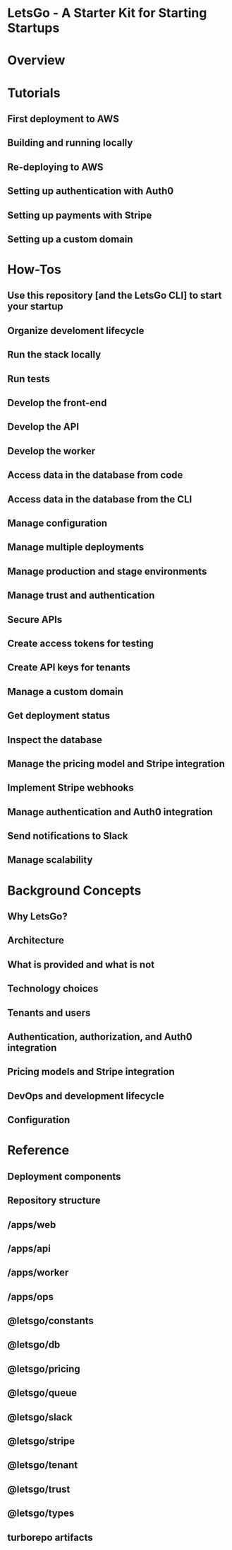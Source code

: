 # LetsGo - A Starter Kit for Starting Startups

# Overview

# Tutorials

## First deployment to AWS

## Building and running locally

## Re-deploying to AWS

## Setting up authentication with Auth0

## Setting up payments with Stripe

## Setting up a custom domain

# How-Tos

## Use this repository [and the LetsGo CLI] to start your startup

## Organize develoment lifecycle

## Run the stack locally

## Run tests

## Develop the front-end

## Develop the API

## Develop the worker

## Access data in the database from code

## Access data in the database from the CLI

## Manage configuration

## Manage multiple deployments

## Manage production and stage environments

## Manage trust and authentication

## Secure APIs

## Create access tokens for testing

## Create API keys for tenants

## Manage a custom domain

## Get deployment status

## Inspect the database

## Manage the pricing model and Stripe integration

## Implement Stripe webhooks

## Manage authentication and Auth0 integration

## Send notifications to Slack

## Manage scalability

# Background Concepts

## Why LetsGo?

## Architecture

## What is provided and what is not

## Technology choices

## Tenants and users

## Authentication, authorization, and Auth0 integration

## Pricing models and Stripe integration

## DevOps and development lifecycle

## Configuration

# Reference

## Deployment components

## Repository structure

## /apps/web

## /apps/api

## /apps/worker

## /apps/ops

## @letsgo/constants

## @letsgo/db

## @letsgo/pricing

## @letsgo/queue

## @letsgo/slack

## @letsgo/stripe

## @letsgo/tenant

## @letsgo/trust

## @letsgo/types

## turborepo artifacts
